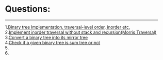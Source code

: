 # Questions:
---

1.[Binary tree Implementation, traversal-level order, inorder etc.](https://github.com/vishalagg/Data_Structure_Interview_Preperation/blob/master/Tree/BT1.java)<br />
2.[Implement inorder traversal without stack and recursion(Morris Traversal)](https://github.com/vishalagg/Data_Structure_Interview_Preperation/blob/master/Tree/BT2.java)<br />
3.[Convert a binary tree into its mirror tree](https://github.com/vishalagg/Data_Structure_Interview_Preperation/blob/master/Tree/BT3.java)<br />
4.[Check if a given binary tree is sum tree or not](https://github.com/vishalagg/Data_Structure_Interview_Preperation/blob/master/Tree/BT4.java)<br />
5.[](https://github.com/vishalagg/Data_Structure_Interview_Preperation/blob/master/Tree/BT5.java)<br />
6.[](https://github.com/vishalagg/Data_Structure_Interview_Preperation/blob/master/Tree/BT6.java)<br />
